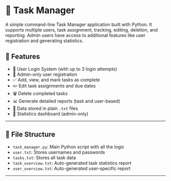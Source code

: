 # 📝 Task Manager

A simple command-line Task Manager application built with Python. It supports multiple users, task assignment, tracking, editing, deletion, and reporting. Admin users have access to additional features like user registration and generating statistics.

## 📌 Features

- 🔐 User Login System (with up to 3 login attempts)
- 👤 Admin-only user registration
- ✅ Add, view, and mark tasks as complete
- ✏️ Edit task assignments and due dates
- 🗑️ Delete completed tasks
- 📊 Generate detailed reports (task and user-based)
- 📁 Data stored in plain `.txt` files
- 🧮 Statistics dashboard (admin-only)

---

## 📂 File Structure

- `task_manager.py`: Main Python script with all the logic
- `user.txt`: Stores usernames and passwords
- `tasks.txt`: Stores all task data
- `task_overview.txt`: Auto-generated task statistics report
- `user_overview.txt`: Auto-generated user-specific report

---


